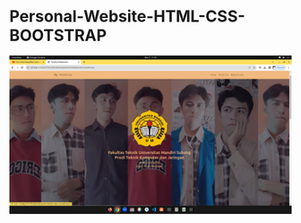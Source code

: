 # Personal-Website-HTML-CSS-BOOTSTRAP
![alt text](https://github.com/SandyM060101/Personal-Website-HTML-CSS-BOOTSTRAP/blob/main/Image%20View%20Web/Screenshot%20from%202023-12-07%2011-43-15.png?raw=true)
